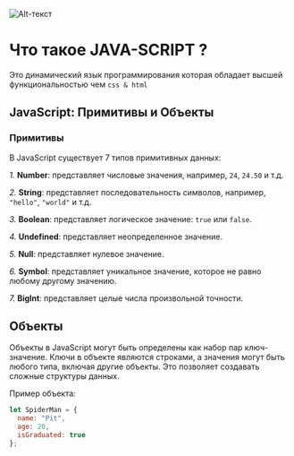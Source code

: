 
![Alt-текст](https://toto-school.ru/800/600/https/pbs.twimg.com/media/DUQBnAKVwAAq_Jd.jpg "Заголовок изображения")

# Что такое JAVA-SCRIPT ?
Это динамический язык программирования которая обладает высшей функциональностью чем `css & html`

## JavaScript: Примитивы и Объекты

### Примитивы

В JavaScript существует 7 типов примитивных данных:

*1.* **Number**: представляет числовые значения, например, `24`, `24.50` и т.д.

*2.* **String**: представляет последовательность символов, например, `"hello"`, `"world"` и т.д.

*3.* **Boolean**: представляет логическое значение: `true` или `false`.

*4.* **Undefined**: представляет неопределенное значение.

*5.* **Null**: представляет нулевое значение.

*6.* **Symbol**: представляет уникальное значение, которое не равно любому другому значению.

*7.* **BigInt**: представляет целые числа произвольной точности.

## Объекты

Объекты в JavaScript могут быть определены как набор пар ключ-значение. Ключи в объекте являются строками, а значения могут быть любого типа, включая другие объекты. Это позволяет создавать сложные структуры данных.


Пример объекта:


```javascript
let SpiderMan = {
  name: "Pit",
  age: 20,
  isGraduated: true
}; 
```

